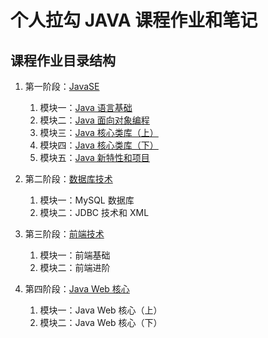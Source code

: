 # 个人拉勾 JAVA 课程作业和笔记

## 课程作业目录结构  
1. 第一阶段：[JavaSE](/level_01/)
    1. 模块一：[Java 语言基础](/level_01/module_01)
    2. 模块二：[Java 面向对象编程](/level_01/module_02)
    3. 模块三：[Java 核心类库（上）](/level_01/module_03)
    4. 模块四：[Java 核心类库（下）](/level_01/module_04)
    5. 模块五：[Java 新特性和项目](/level_01/module_05)

2. 第二阶段：[数据库技术](/level_02/)
	1. 模块一：MySQL 数据库
	2. 模块二：JDBC 技术和 XML

3. 第三阶段：[前端技术](/level_03/)
	1. 模块一：前端基础
	2. 模块二：前端进阶

4. 第四阶段：[Java Web 核心](/level_04/)
    1. 模块一：Java Web 核心（上）
    2. 模块二：Java Web 核心（下）